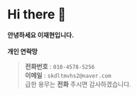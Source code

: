 Hi there 👋
===
**안녕하세요 이재현입니다.**
<br/>
<br/>
**개인 연락망**
>**전화번호** : `010-4578-5256`  
>**이메일** : `skdltmvhs2@naver.com`  
급한 용무는 **전화** 주시면 감사하겠습니다.
